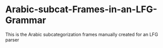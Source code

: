 # Arabic-subcat-Frames-in-an-LFG-Grammar
This is the Arabic subcategorization frames manually created for an LFG parser
